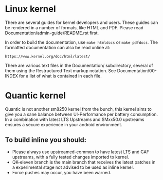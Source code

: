 Linux kernel
============

There are several guides for kernel developers and users. These guides can
be rendered in a number of formats, like HTML and PDF. Please read
Documentation/admin-guide/README.rst first.

In order to build the documentation, use ``make htmldocs`` or
``make pdfdocs``.  The formatted documentation can also be read online at:

    https://www.kernel.org/doc/html/latest/

There are various text files in the Documentation/ subdirectory,
several of them using the Restructured Text markup notation.
See Documentation/00-INDEX for a list of what is contained in each file.

Quantic kernel
==============
Quantic is not another sm8250 kernel from the bunch, this kernel aims to give you
a sane balance between UI-Performance per battery consumption. In a combination with
latest LTS Upstreams and SMxx50.0 upstreams ensures a secure experience in your android
environment.

## To build inline you should:

- Please always use upstreamed-common to have latest LTS and CAF upstreams, with a fully tested
  changes imported to kernel.
- QK-eleven branch is the main branch that receives the latest patches in a experimental stage
  not advised to be used as inline kernel.
- Force pushes may occur, you have been warned.
